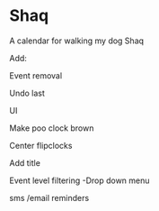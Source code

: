 # Shaq
A calendar for walking my dog Shaq


Add:

Event removal

Undo last


UI

Make poo clock brown

Center flipclocks

Add title



Event level filtering
-Drop down menu

sms /email reminders

